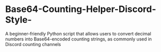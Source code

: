 # Base64-Counting-Helper-Discord-Style-
A beginner-friendly Python script that allows users to convert decimal numbers into Base64-encoded counting strings, as commonly used in Discord counting channels
